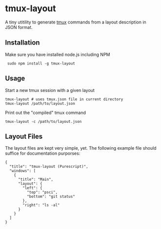 # tmux-layout
A tiny utitility to generate [tmux](http://tmux.sourceforge.net) commands from a layout description in JSON format.

## Installation
Make sure you have installed node.js including NPM

     sudo npm install -g tmux-layout

## Usage
Start a new tmux session with a given layout

    tmux-layout # uses tmux.json file in current directory
    tmux-layout /path/to/layout.json

Print out the "compiled" tmux command

    tmux-layout -c /path/to/layout.json

## Layout Files
The layout files are kept very simple, yet. The following example file should suffice for documentation purporses:

    {
      "title": "tmux-layout (Purescript)",
      "windows": [
        {
          "title": "Main",
          "layout": {
            "left": {
              "top": "psci",
              "bottom": "git status"
            },
            "right": "ls -al"
          }
        }
      ]
    }
    
